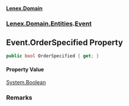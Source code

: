 #### [Lenex.Domain](index.md 'index')
### [Lenex.Domain.Entities](Lenex.Domain.Entities.md 'Lenex.Domain.Entities').[Event](Lenex.Domain.Entities.Event.md 'Lenex.Domain.Entities.Event')

## Event.OrderSpecified Property

```csharp
public bool OrderSpecified { get; }
```

#### Property Value
[System.Boolean](https://docs.microsoft.com/en-us/dotnet/api/System.Boolean 'System.Boolean')

### Remarks